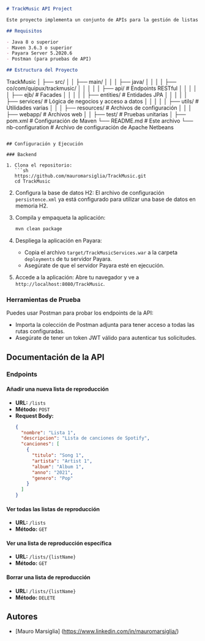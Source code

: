 ```markdown
# TrackMusic API Project

Este proyecto implementa un conjunto de APIs para la gestión de listas de reproducción y canciones utilizando tecnologías Java, JPA y un servidor Payara. Adicionalmente, se incluye una capa de persistencia con una base de datos en memoria H2 y autenticación mediante JWT.

## Requisitos

- Java 8 o superior
- Maven 3.6.3 o superior
- Payara Server 5.2020.6
- Postman (para pruebas de API)

## Estructura del Proyecto

```
TrackMusic
│ ├── src/
│ │ ├── main/
│ │ │ ├── java/
│ │ │ │ ├── co/com/quipux/trackmusic/
│ │ │ │ │ ├── api/ # Endpoints RESTful
│ │ │ │ │ ├── ejb/ # Facades
│ │ │ │ │ ├── entities/ # Entidades JPA
│ │ │ │ │ ├── services/ # Lógica de negocios y acceso a datos
│ │ │ │ │ ├── utils/ # Utilidades varias
│ │ │ ├── resources/ # Archivos de configuración
│ │ │ ├── webapp/ # Archivos web
│ │ ├── test/ # Pruebas unitarias
│ ├── pom.xml # Configuración de Maven
└── README.md # Este archivo
└── nb-configuration           # Archivo de configuración de Apache Netbeans
```

## Configuración y Ejecución

### Backend

1. Clona el repositorio:
   ```sh
   https://github.com/mauromarsiglia/TrackMusic.git
   cd TrackMusic
   ```

2. Configura la base de datos H2:
   El archivo de configuración `persistence.xml` ya está configurado para utilizar una base de datos en memoria H2.

3. Compila y empaqueta la aplicación:
   ```sh
   mvn clean package
   ```

4. Despliega la aplicación en Payara:
   - Copia el archivo `target/TrackMusicServices.war` a la carpeta `deployments` de tu servidor Payara.
   - Asegúrate de que el servidor Payara esté en ejecución.

5. Accede a la aplicación:
   Abre tu navegador y ve a `http://localhost:8080/TrackMusic`.

### Herramientas de Prueba

Puedes usar Postman para probar los endpoints de la API:

- Importa la colección de Postman adjunta para tener acceso a todas las rutas configuradas.
- Asegúrate de tener un token JWT válido para autenticar tus solicitudes.



## Documentación de la API

### Endpoints

#### Añadir una nueva lista de reproducción

- **URL:** `/lists`
- **Método:** `POST`
- **Request Body:**
  ```json
  {
    "nombre": "Lista 1",
    "descripcion": "Lista de canciones de Spotify",
    "canciones": [
      {
        "titulo": "Song 1",
        "artista": "Artist 1",
        "album": "Album 1",
        "anno": "2021",
        "genero": "Pop"
      }
    ]
  }
  ```

#### Ver todas las listas de reproducción

- **URL:** `/lists`
- **Método:** `GET`

#### Ver una lista de reproducción específica

- **URL:** `/lists/{listName}`
- **Método:** `GET`

#### Borrar una lista de reproducción

- **URL:** `/lists/{listName}`
- **Método:** `DELETE`

## Autores

- [Mauro Marsiglia] (https://www.linkedin.com/in/mauromarsiglia/)

